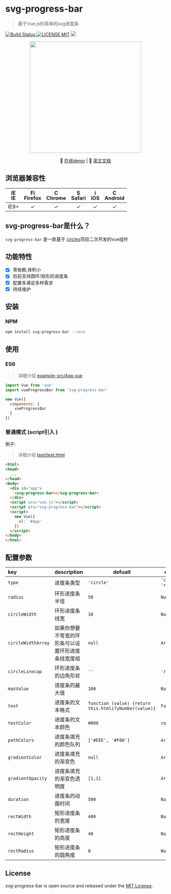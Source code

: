 # svg-progress-bar
> 基于Vue.js的简单的svg进度条

[![Build Status](https://img.shields.io/appveyor/ci/gruntjs/grunt/master.svg) ![LICENSE MIT](https://img.shields.io/npm/l/express.svg)](https://www.npmjs.com/package/svg-progress-bar) ![](https://img.shields.io/npm/v/svg-progress-bar.svg)
                                         
<p align="center">
    <img src="https://ss1.bdstatic.com/70cFvXSh_Q1YnxGkpoWK1HF6hhy/it/u=2176389216,1520905711&fm=27&gp=0.jpg" width="350"/>
</p>                                          
<p align="center">
    📘 <a href="https://chenxuan0000.github.io/svg-progress-bar/" target="_blank">在线demo</a> |
    🌾 <a href="../README.md">英文文档</a>
</p>

## 浏览器兼容性
| [<img src="https://raw.githubusercontent.com/godban/browsers-support-badges/master/src/images/edge.png" alt="IE" width="16px" height="16px" />](http://godban.github.io/browsers-support-badges/)</br>IE | [<img src="https://raw.githubusercontent.com/godban/browsers-support-badges/master/src/images/firefox.png" alt="Firefox" width="16px" height="16px" />](http://godban.github.io/browsers-support-badges/)</br>Firefox | [<img src="https://raw.githubusercontent.com/godban/browsers-support-badges/master/src/images/chrome.png" alt="Chrome" width="16px" height="16px" />](http://godban.github.io/browsers-support-badges/)</br>Chrome | [<img src="https://raw.githubusercontent.com/godban/browsers-support-badges/master/src/images/safari.png" alt="Safari" width="16px" height="16px" />](http://godban.github.io/browsers-support-badges/)</br>Safari | [<img src="https://raw.githubusercontent.com/godban/browsers-support-badges/master/src/images/safari-ios.png" alt="iOS Safari" width="16px" height="16px" />](http://godban.github.io/browsers-support-badges/)</br>iOS | [<img src="https://raw.githubusercontent.com/godban/browsers-support-badges/master/src/images/chrome-android.png" alt="Chrome for Android" width="16px" height="16px" />](http://godban.github.io/browsers-support-badges/)</br>Android |
|:---------:|:---------:|:---------:|:---------:|:---------:|:---------:|
| IE9+ | &check;| &check; | &check; | &check; | &check; | &check;

## svg-progress-bar是什么？
`svg-progress-bar` 是一款基于 [circles](https://github.com/lugolabs/circles)项目二次开发的vue组件

## 功能特性
* [x] 零依赖,体积小
* [x] 目前支持圆环/矩形的进度条
* [x] 配置多满足多样需求
* [x] 持续维护

## 安装
### NPM

```bash
npm install svg-progress-bar --save
```

## 使用
### ES6
> 详细介绍 [example-src/App.vue](https://github.com/chenxuan0000/svg-progress-bar/blob/master/examples-src/App.vue)

```js
import Vue from 'vue'
import vueProgressBar from 'svg-progress-bar'

new Vue({
  components: {
    vueProgressBar
  }
})
```

### 普通模式 (script引入 )

例子:
> 详细介绍 [test/test.html](https://github.com/chenxuan0000/svg-progress-bar/blob/master/test/test.html)
```html
<html>
<head>
  ...
</head>
<body>
  <div id="app">
    <svg-progress-bar></svg-progress-bar>
  </div>
  <script src="vue.js"></script>
  <script src="svg-progress-bar"></script>
  <script>
    new Vue({
      el: '#app'
    })
  </script>
</body>
</html>
```

## 配置参数
|key|description|defualt|options|
|:---|---|---|---|
| `type`|进度条类型|`'circle'`|`'circle'` `'rect'`|
|`radius`|环形进度条半径|`50`|`Number`|
|`circleWidth`|环形进度条线宽|`10`|`Number`|
|`circleWidthArray`|如果你想要不等宽的环形条可以设置环形进度条线宽度组|`null`|`Array`|
|`circleLinecap`|环形进度条的边角形状|`''`|`'round',''`|
|`maxValue`|进度条的最大值|`100`|`Number`|
|`text`|进度条的文本格式|`function (value) {return this.htmlifyNumber(value)}`|`Function`|
|`textColor`|进度条的文本颜色|`#000`|`color`|
|`pathColors`|进度条填充的颜色队列|`['#EEE', '#F00']`|`Array`|
|`gradientColor`|进度条填充的渐变色|`null`|`Array`|
|`gradientOpacity`|进度条填充的渐变色透明度|`[1,1]`|`Array`|
|`duration`|进度条的动画时间|`500`|`Number`|
|`rectWidth`|矩形进度条的宽度|`400`|`Number`|
|`rectHeight`|矩形进度条的高度|`40`|`Number`|
|`rectRadius`|矩形进度条的圆角度|`0`|`Number`|


## License
svg-progress-bar is open source and released under the [MIT License](LICENSE).